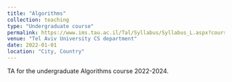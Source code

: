 ```yaml
---
title: "Algorithms"
collection: teaching
type: "Undergraduate course"
permalink: https://www.ims.tau.ac.il/Tal/Syllabus/Syllabus_L.aspx?course=0368216003&year=2024
venue: "Tel Aviv University CS department"
date: 2022-01-01
location: "City, Country"
---
```


TA for the undergraduate Algorithms course 2022-2024.
